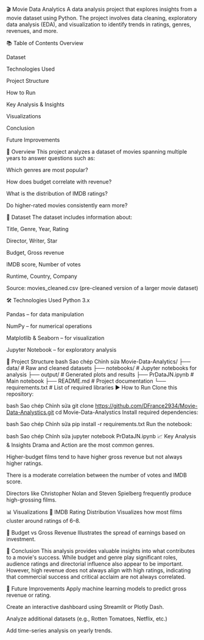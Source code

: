 🎬 Movie Data Analytics
A data analysis project that explores insights from a movie dataset using Python. The project involves data cleaning, exploratory data analysis (EDA), and visualization to identify trends in ratings, genres, revenues, and more.

📚 Table of Contents
Overview

Dataset

Technologies Used

Project Structure

How to Run

Key Analysis & Insights

Visualizations

Conclusion

Future Improvements

📌 Overview
This project analyzes a dataset of movies spanning multiple years to answer questions such as:

Which genres are most popular?

How does budget correlate with revenue?

What is the distribution of IMDB ratings?

Do higher-rated movies consistently earn more?

📁 Dataset
The dataset includes information about:

Title, Genre, Year, Rating

Director, Writer, Star

Budget, Gross revenue

IMDB score, Number of votes

Runtime, Country, Company

Source: movies_cleaned.csv (pre-cleaned version of a larger movie dataset)

🛠 Technologies Used
Python 3.x

Pandas – for data manipulation

NumPy – for numerical operations

Matplotlib & Seaborn – for visualization

Jupyter Notebook – for exploratory analysis

🧱 Project Structure
bash
Sao chép
Chỉnh sửa
Movie-Data-Analytics/
├── data/                # Raw and cleaned datasets
├── notebooks/           # Jupyter notebooks for analysis
├── output/              # Generated plots and results
├── PrDataJN.ipynb       # Main notebook
├── README.md            # Project documentation
└── requirements.txt     # List of required libraries
▶️ How to Run
Clone this repository:

bash
Sao chép
Chỉnh sửa
git clone https://github.com/DFrance2934/Movie-Data-Analystics.git
cd Movie-Data-Analystics
Install required dependencies:

bash
Sao chép
Chỉnh sửa
pip install -r requirements.txt
Run the notebook:

bash
Sao chép
Chỉnh sửa
jupyter notebook PrDataJN.ipynb
📈 Key Analysis & Insights
Drama and Action are the most common genres.

Higher-budget films tend to have higher gross revenue but not always higher ratings.

There is a moderate correlation between the number of votes and IMDB score.

Directors like Christopher Nolan and Steven Spielberg frequently produce high-grossing films.

📊 Visualizations
🎯 IMDB Rating Distribution
Visualizes how most films cluster around ratings of 6–8.


💸 Budget vs Gross Revenue
Illustrates the spread of earnings based on investment.

<!-- Placeholder for another plot -->
🧠 Conclusion
This analysis provides valuable insights into what contributes to a movie's success. While budget and genre play significant roles, audience ratings and directorial influence also appear to be important. However, high revenue does not always align with high ratings, indicating that commercial success and critical acclaim are not always correlated.

🚀 Future Improvements
Apply machine learning models to predict gross revenue or rating.

Create an interactive dashboard using Streamlit or Plotly Dash.

Analyze additional datasets (e.g., Rotten Tomatoes, Netflix, etc.)

Add time-series analysis on yearly trends.
